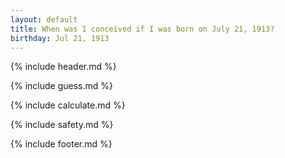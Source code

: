 ```yaml
---
layout: default
title: When was I conceived if I was born on July 21, 1913?
birthday: Jul 21, 1913
---
```


{% include header.md %}

{% include guess.md %}

{% include calculate.md %}

{% include safety.md %}

{% include footer.md %}



